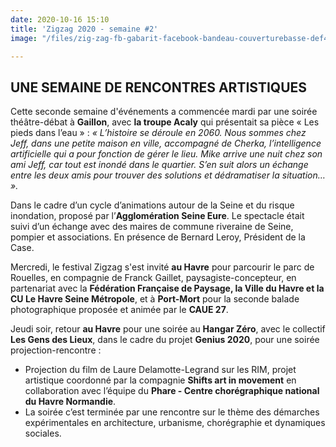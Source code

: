 ```yaml
---
date: 2020-10-16 15:10
title: 'Zigzag 2020 - semaine #2'
image: "/files/zig-zag-fb-gabarit-facebook-bandeau-couverturebasse-def4.jpg"

---
```

## UNE SEMAINE DE RENCONTRES ARTISTIQUES

Cette seconde semaine d'événements a commencée mardi par une soirée théâtre-débat à **Gaillon**, avec **la troupe Acaly** qui présentait sa pièce « Les pieds dans l’eau » : _« L’histoire se déroule en 2060. Nous sommes chez Jeff, dans une petite maison en ville, accompagné de Cherka, l’intelligence artificielle qui a pour fonction de gérer le lieu. Mike arrive une nuit chez son ami Jeff, car tout est inondé dans le quartier. S’en suit alors un échange entre les deux amis pour trouver des solutions et dédramatiser la situation… »._ 

Dans le cadre d’un cycle d’animations autour de la Seine et du risque inondation, proposé par l’**Agglomération Seine Eure**. Le spectacle était suivi d’un échange avec des maires de commune riveraine de Seine, pompier et associations. En présence de Bernard Leroy, Président de la Case.

Mercredi, le festival Zigzag s'est invité **au Havre** pour parcourir le parc de Rouelles, en compagnie de Franck Gaillet, paysagiste-concepteur, en partenariat avec la **Fédération Française de Paysage, la Ville du Havre et la CU Le Havre Seine Métropole**, et à **Port-Mort** pour la seconde balade photographique proposée et animée par le **CAUE 27**.

Jeudi soir, retour **au Havre** pour une soirée au **Hangar Zéro**, avec le collectif **Les Gens des Lieux**, dans le cadre du projet **Genius 2020**, pour une soirée projection-rencontre :

* Projection du film de Laure Delamotte-Legrand sur les RIM, projet artistique coordonné par la compagnie **Shifts art in movement** en collaboration avec l’équipe du **Phare - Centre chorégraphique national du Havre Normandie**.
* La soirée c’est terminée par une rencontre sur le thème des démarches expérimentales en architecture, urbanisme, chorégraphie et dynamiques sociales.